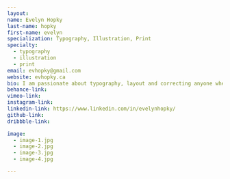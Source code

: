 ```yaml
---
layout:
name: Evelyn Hopky
last-name: hopky
first-name: evelyn
specialization: Typography, Illustration, Print
specialty:
  - typography
  - illustration
  - print
email: evhopky@gmail.com
website: evhopky.ca
bio: I am passionate about typography, layout and correcting anyone when they say font but mean typeface.
behance-link:
vimeo-link:
instagram-link:
linkedin-link: https://www.linkedin.com/in/evelynhopky/
github-link:
dribbble-link:

image:
  - image-1.jpg
  - image-2.jpg
  - image-3.jpg
  - image-4.jpg

---
```


